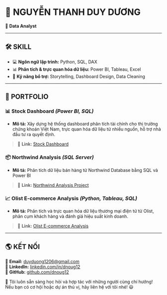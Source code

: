 # 🎯 **NGUYỄN THANH DUY DƯƠNG**  
🚀 **Data Analyst**

---

## 🛠️ **SKILL**
- 💻 **Ngôn ngữ lập trình:** Python, SQL, DAX  
- 📊 **Phân tích & trực quan hóa dữ liệu:** Power BI, Tableau, Excel  
- 🎯 **Kỹ năng bổ trợ:** Storytelling, Dashboard Design, Data Cleaning  

---

## 🚀 **PORTFOLIO**

### 📊 **Stock Dashboard** *(Power BI, SQL)*  
- **Mô tả:** Xây dựng hệ thống dashboard phân tích tài chính cho thị trường chứng khoán Việt Nam, trực quan hóa dữ liệu từ nhiều nguồn, hỗ trợ nhà đầu tư ra quyết định.  
> 📎 **Link:** [Stock Dashboard](https://github.com/dnoug12/VietStock-Project)  

### 📦 **Northwind Analysis** *(SQL Server)*  
- **Mô tả:** Phân tích dữ liệu bán hàng từ Northwind Database bằng SQL và Power BI  
> 📎 **Link:** [Northwind Analysis Project](https://github.com/dnoug12/Northwind-Project-use-SQL-Server)  

### 📈 **Olist E-commerce Analysis** *(Python, Tableau, SQL)*  
- **Mô tả:** Phân tích và trực quan hóa dữ liệu thương mại điện tử từ Olist, phân cụm khách hàng và đánh giá hiệu suất kinh doanh.  
> 📎 **Link:** [Olist E-commerce Analysis](https://github.com/dnoug12/Olist-Ecomerce-Analysis-Project)  

---

## 🌎 **KẾT NỐI**
📧 **Email:** duyduong1206@gmail.com  
🔗 **LinkedIn:** [linkedin.com/in/dnoug12](https://www.linkedin.com/in/dnoug12/)  
📂 **GitHub:** [github.com/dnoug12](https://github.com/dnoug12)  

🚀 Tôi luôn sẵn sàng học hỏi và hợp tác với những người cùng chí hướng! Nếu bạn có cơ hội hoặc dự án thú vị, hãy liên hệ với tôi nhé! 😃

